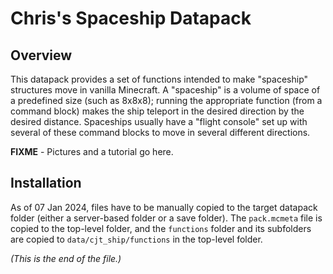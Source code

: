 # Chris's Spaceship Datapack

## Overview

This datapack provides a set of functions intended to make "spaceship"
structures move in vanilla Minecraft. A "spaceship" is a volume of space
of a predefined size (such as 8x8x8); running the appropriate function (from
a command block) makes the ship teleport in the desired direction by the
desired distance. Spaceships usually have a "flight console" set up with
several of these command blocks to move in several different directions.

**FIXME** - Pictures and a tutorial go here.

## Installation

As of 07 Jan 2024, files have to be manually copied to the target datapack
folder (either a server-based folder or a save folder). The `pack.mcmeta`
file is copied to the top-level folder, and the `functions` folder and its
subfolders are copied to `data/cjt_ship/functions` in the top-level folder.

_(This is the end of the file.)_
